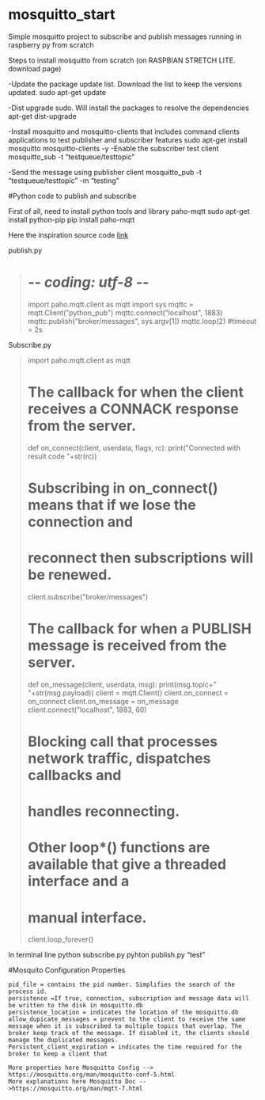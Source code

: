 # mosquitto_start
Simple mosquitto project to subscribe and publish messages running in raspberry py from scratch

Steps to install mosquitto from scratch (on RASPBIAN STRETCH LITE. download page)

-Update the package update list. Download the list to keep the versions updated.
	sudo apt-get update

-Dist upgrade sudo. Will install the packages to resolve the dependencies
	apt-get dist-upgrade

-Install mosquitto and mosquitto-clients that includes command clients applications to test publisher and subscriber features
	sudo apt-get install mosquitto mosquitto-clients -y
-Enable the subscriber test client
	mosquitto_sub -t “testqueue/testtopic”

-Send the message using publisher client
	mosquitto_pub -t “testqueue/testtopic” -m “testing”

#Python code to publish and subscribe

First of all, need to install python tools and library paho-mqtt
	sudo apt-get install python-pip
	pip install paho-mqtt


Here the inspiration source code [link](www.eclipse.org/paho/clients/python/)

publish.py
># -*- coding: utf-8 -*-
>import paho.mqtt.client as mqtt
>import sys
>mqttc = mqtt.Client("python_pub")
>mqttc.connect("localhost", 1883)
>mqttc.publish("broker/messages", sys.argv[1])
>mqttc.loop(2) #timeout = 2s

Subscribe.py
>import paho.mqtt.client as mqtt
># The callback for when the client receives a CONNACK response from the server.
>def on_connect(client, userdata, flags, rc):
>    print("Connected with result code "+str(rc))
>    # Subscribing in on_connect() means that if we lose the connection and
>    # reconnect then subscriptions will be renewed.
>    client.subscribe("broker/messages")
># The callback for when a PUBLISH message is received from the server.
>def on_message(client, userdata, msg):
>    print(msg.topic+" "+str(msg.payload))
>client = mqtt.Client()
>client.on_connect = on_connect
>client.on_message = on_message
>client.connect("localhost", 1883, 60)
># Blocking call that processes network traffic, dispatches callbacks and
># handles reconnecting.
># Other loop*() functions are available that give a threaded interface and a
># manual interface.
>client.loop_forever()

In terminal line
	python subscribe.py
	pyhton publish.py “test”

#Mosquito Configuration Properties 
	
	pid_file = contains the pid number. Simplifies the search of the process id.
	persistence =If true, connection, subscription and message data will be written to the disk in mosquitto.db
	persistence_location = indicates the location of the mosquitto.db 
	allow_dupicate_messages = prevent to the client to receive the same message when it is subscribed to multiple topics that overlap. The broker keep track of the message. If disabled it, the clients should manage the duplicated messages.
	Persistent_client_expiration = indicates the time required for the broker to keep a client that 
	
	More properties here Mosquitto Config --> https://mosquitto.org/man/mosquitto-conf-5.html
	More explanations here Mosquitto Doc -->https://mosquitto.org/man/mqtt-7.html

